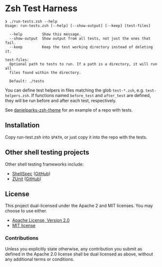 # Zsh Test Harness

```
❯ ./run-tests.zsh --help
Usage: run-tests.zsh [--help] [--show-output] [--keep] [test-files]

  --help         Show this message.
  --show-output  Show output from all tests, not just the ones that fail.
  --keep         Keep the test working directory instead of deleting it.

test-files:
  Optional path to tests to run. If a path is a directory, it will run all
  files found within the directory.

  Default: ./tests
```

You can define test helpers in files matching the glob `test-*.zsh`, e.g.
`test-helpers.zsh`. If functions named `before_test` and `after_test` are
defined, they will be run before and after each test, respectively.

See [danielparks-zsh-theme][] for an example of a repo with tests.

## Installation

Copy run-test.zsh into `$PATH`, or just copy it into the repo with the tests.

## Other shell testing projects

Other shell testing frameworks include:

 * [ShellSpec](https://shellspec.info) ([GitHub](https://github.com/shellspec/shellspec))
 * [ZUnit](https://zunit.xyz) ([GitHub](https://github.com/zunit-zsh/zunit))

## License

This project dual-licensed under the Apache 2 and MIT licenses. You may choose
to use either.

 * [Apache License, Version 2.0](LICENSE-APACHE)
 * [MIT license](LICENSE-MIT)

### Contributions

Unless you explicitly state otherwise, any contribution you submit as defined
in the Apache 2.0 license shall be dual licensed as above, without any
additional terms or conditions.


[danielparks-zsh-theme]: https://github.com/danielparks/danielparks-zsh-theme
